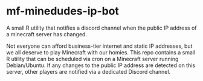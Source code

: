 # mf-minedudes-ip-bot
A small R utility that notifies a discord channel when the public IP address of a minecraft server has changed. 

Not everyone can afford business-tier internet and static IP addresses, but we all deserve to play Minecraft with our homies. This repo contains a small R utility that can be scheduled via cron on a Minecraft server running Debian/Ubuntu. If any changes to the public IP address are detected on this server, other players are notified via a dedicated Discord channel. 
